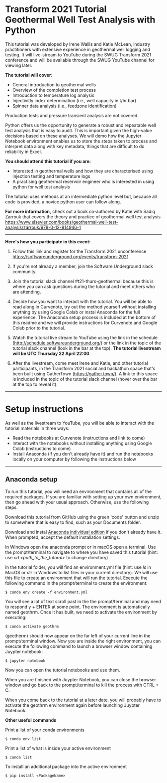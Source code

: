 # Transform 2021 Tutorial <br/>Geothermal Well Test Analysis with Python

This tutorial was developed by Irene Wallis and Katie McLean, industry practitioners with extensive experience in geothermal well logging and testing. It will live-stream to YouTube during the SWUG Transform 2021 conference and will be available through the SWUG YouTube channel for viewing later. 

**The tutorial will cover:** 
- General introduction to geothermal wells
- Overview of the completion test process 
- Introduction to temperature log analysis
- Injectivitly index determination (i.e., well capacity in t/hr.bar)
- Spinner data analysis (i.e., feedzone identification)

Production tests and pressure transient analysis are not covered. 

Python offers us the opportunity to generate a robust and repeatable well test analysis that is easy to audit. This is important given the high-value decisions based on these analyses.
We will demo how the Jupyter Notebook environment enables us to store the steps taken to process and interpret data along with key metadata, things that are difficult to do reliability in Excel.  

**You should attend this tutorial if you are:**
- Interested in geothermal wells and how they are characterised using injection testing and temperature logs
- A practising geothermal reservoir engineer who is interested in using python for well test analysis

The tutorial uses methods at an intermediate python level but, because all code is provided, a novice python user can follow along.    

**For more information,** check out a book co-authored by Katie with Sadiq Zarrouk that covers the theory and practice of geothermal well test analysis https://www.elsevier.com/books/geothermal-well-test-analysis/zarrouk/978-0-12-814946-1
 
***

**Here's how you participate in this event:**

1. Follow this link and register for the Transform 2021 unconference https://softwareunderground.org/events/transform-2021.

2. If you're not already a member, join the Software Underground slack community.

3. Join the tutorial slack channel #t21-thurs-geothermal because this is where you can ask questions during the tutorial and meet others who are attending.

4. Decide how you want to interact with the tutorial. You will be able to read along in Curvenote, try out the method yourself without installing anything by using Google Colab or instal Anaconda for the full experience. The Anaconda setup process is included at the bottom of this readme and we will provide instructions for Curvenote and Google Colab prior to the tutorial. 

5. Watch the tutorial live stream to YouTube using the link in the schedule (http://schedule.softwareunderground.org/) or the link in the topic of the tutorial slack channel (look in the bar at the top). **The tutorial livestream will be UTC Thursday 22 April 22:00**

6. After the livestream, come meet Irene and Katie, and other tutorial participants, in the Transform 2021 social and hackathon space that's been built using GatherTown (https://gather.town/). A link to this space is included in the topic of the tutorial slack channel (hover over the bar at the top to reveal it). 

***

# Setup instructions
As well as the livestream to YouTube, you will be able to interact with the tutorial materials in three ways:
- Read the notebooks at Curvenote (instructions and link to come)
- Interact with the notebooks without installing anything using Google Colab (instructions to come)
- Install Anaconda (if you don't already have it) and run the notebooks locally on your computer by following the instructions below 

***
## Anaconda setup
 
To run this tutorial, you will need an environment that contains all of the required packages. If you are familiar with setting up your own environment, then go ahead with your usual approach. Otherwise, use the following steps.

Download this tutorial from GitHub using the green 'code' button and unzip to somewhere that is easy to find, such as your Documents folder.
 
Download and instal [Anaconda individual edition](https://www.anaconda.com/products/individual) if you don't already have it. When prompted, accept the default installation settings.

In Windows open the anaconda prompt or in macOS open a terminal. Use the prompt/terminal to navigate to where you have saved this tutorial (hint: use _cd \<path_to_the_tutoral\>_ to change directory)
 
In the tutorial folder, you will find an environment.yml file (hint: use _ls_ in MacOS or _dir_ in Windows to list files in your current directory). We will use this file to create an environment that will run the tutorial. Execute the following command in the prompt/terminal to create the environment:
 
    $ conda env create -f environment.yml
 
You will see a lot of text scroll past in the the prompt/terminal and may need to respond y + ENTER at some point. The environment is automatically named geothrm. Once it has built, we need to activate the environment by executing:
 
    $ conda activate geothrm
 
\(geotherm\) should now appear on the far left of your current line in the prompt/terminal window. Now you are inside the right environment, you can execute the following command to launch a browser window containing Juypter notebook:
 
    $ jupyter notebook
 
Now you can open the tutorial notebooks and use them. 

When you are finished with Juypter Notebook, you can close the browser window and go back to the prompt/terminal to kill the process with CTRL + C.
 
When you come back to the tutorial at a later date, you will probably have to activate the geothrm environment again before launching Juypter Notebook.
 
**Other useful commands**
 
Print a list of your conda environments
  
    $ conda env list
 
Print a list of what is inside your active environment
  
    $ conda list

To install an additional package into the active environment

    $ pip install <PackageName>